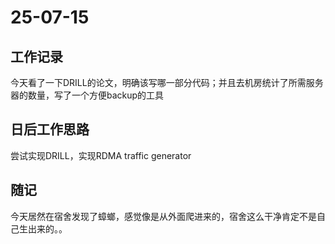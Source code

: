# 25-07-15

## 工作记录

今天看了一下DRILL的论文，明确该写哪一部分代码；并且去机房统计了所需服务器的数量，写了一个方便backup的工具

## 日后工作思路

尝试实现DRILL，实现RDMA traffic generator

## 随记

今天居然在宿舍发现了蟑螂，感觉像是从外面爬进来的，宿舍这么干净肯定不是自己生出来的。。